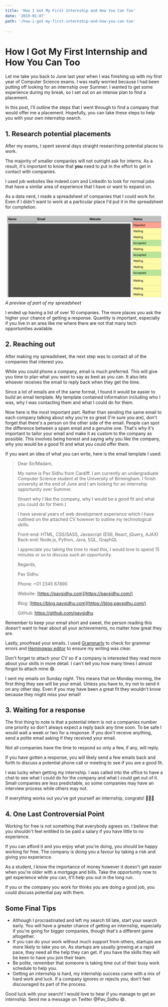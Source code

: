 ```yaml
---
title: 'How I Got My First Internship and How You Can Too'
date: '2019-01-07'
path: '/how-i-got-my-first-internship-and-how-you-can-too'

---
```


# How I Got My First Internship and How You Can Too

Let me take you back to June last year when I was finishing up with my first year of Computer Science exams. I was really worried because I had been putting off looking for an internship over Summer. I wanted to get some experience during my break, so I set out on an intense plan to find a placement.

In this post, I'll outline the steps that I went through to find a company that would offer me a placement. Hopefully, you can take these steps to help you with your own internship search.

## 1. Research potential placements

After my exams, I spent several days straight researching potential places to work.

The majority of smaller companies will not outright ask for interns. As a result, it's important to know that **you** need to put in the effort to get in contact with companies.

I used job websites like indeed.com and LinkedIn to look for normal jobs that have a similar area of experience that I have or want to expand on.

As a data nerd, I made a spreadsheet of companies that I could work for. Even if I didn't want to work at a particular place I'd put it in the spreadsheet for completion.

![A preview of my spreadsheet](spreadsheet.png)_A preview of part of my spreadsheet_

I ended up having a list of over 10 companies. The more places you ask the higher your chance of getting a response. Quantity is important, especially if you live in an area like me where there are not that many tech opportunities available.

## 2. Reaching out

After making my spreadsheet, the next step was to contact all of the companies that interest you.

While you could phone a company, email is much preferred. This will give you time to plan what you want to say as best as you can. It also lets whoever receives the email to reply back when they get the time.

Since a lot of emails are of the same format, I found it would be easier to build an email template. My template contained information including who I was, why I was contacting them and what I could do for them.

Now here is the most important part. Rather than sending the same email to each company talking about why you're so great (I'm sure you are), don't forget that there's a person on the other side of the email. People can spot the difference between a spam email and a genuine one. That's why it's important to tailor your email and make it as custom to the company as possible. This involves being honest and saying why you like the company, why you would be a good fit and what you could offer them.

If you want an idea of what you can write, here is the email template I used:

> Dear Sir/Madam,
>
> My name is Pav Sidhu from Cardiff. I am currently an undergraduate Computer Science student at the University of Birmingham. I finish university at the end of June and I am looking for an internship opportunity over Summer.
>
> (Insert why I like the company, why I would be a good fit and what you could do for them.)
>
> I have several years of web development experience which I have outlined on the attached CV however to outline my technological skills:
>
> Front-end: HTML, CSS/SASS, Javascript (ES6, React, jQuery, AJAX)
> Back-end: Node.js, Python, Java, SQL, GraphQL
>
> I appreciate you taking the time to read this, I would love to spend 15 minutes or so to discuss such an opportunity.
>
> Regards,
>
> Pav Sidhu
>
> Phone: +01 2345 67890
>
> Website: [https://pavsidhu.com](https://pavsidhu.com/)
>
> Blog: [https://blog.pavsidhu.com](https://blog.pavsidhu.com/)
>
> GitHub: <https://github.com/pavsidhu>

Remember to keep your email short and sweet, the person reading this doesn't want to hear about all your achievements, no matter how great they are.

Lastly, proofread your emails. I used [Grammarly](grammarly.com) to check for grammar errors and [Hemingway editor](http://www.hemingwayapp.com/) to ensure my writing was clear.

Don't forget to attach your CV so if a company is interested they read more about your skills in more detail. I can't tell you how many times I almost forgot to attach mine 😅.

I sent my emails on Sunday night. This means that on Monday morning, the first thing they see will be your email. Unless you have to, try not to send it on any other day. Even if you may have been a great fit they wouldn't know because they might miss your email!

## 3. Waiting for a response

The first thing to note is that a potential intern is not a companies number one priority so don't always expect a reply back any time soon. To be safe I would wait a week or two for a response. If you don't receive anything, send a polite email asking if they received your email.

Not all companies have the time to respond so only a few, if any, will reply.

If you have gotten a response, you will likely send a few emails back and forth to discuss a potential phone call or meeting to see if you are a good fit.

I was lucky when getting my internship. I was called into the office to have a chat to see what I could do for the company and what I could get out of it. Small companies are less predictable, so some companies may have an interview process while others may not.

If everything works out you've got yourself an internship, congrats! 🎉🎉🎉

## 4. One Last Controversial Point

Working for free is not something that everybody agrees on. I believe that you shouldn't feel entitled to be paid a salary if you have little to no experience.

If you can afford it and you enjoy what you're doing, you should be happy working for free. The company is doing you a favour by taking a risk and giving you experience.

As a student, I know the importance of money however it doesn't get easier when you're older with a mortgage and bills. Take the opportunity now to get experience while you can, it'll help you out in the long run.

If you or the company you work for thinks you are doing a good job, you could discuss potential pay with them.

## Some Final Tips

- Although I procrastinated and left my search till late, start your search early. You will have a greater chance of getting an internship, especially if you're going for bigger companies, though that's a different game altogether.
- If you can do your work without much support from others, startups are more likely to take you on. As startups are usually growing at a rapid pace, they need all the help they can get. If you have the skills they will be keen to have you join their team.
- Be polite, remember that someone is taking time out of their busy work schedule to help you.
- Getting an internship is hard, my internship success came with a mix of hard work and luck. If a company ignores or rejects you, don't feel discouraged its part of the process.

Good luck with your search! I would love to hear if you manage to get an internship. Send me a message on Twitter @Pav_Sidhu 😄.